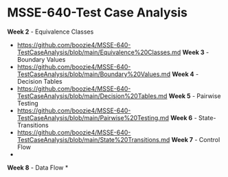 # MSSE-640-Test Case Analysis

**Week 2** - Equivalence Classes
* https://github.com/boozie4/MSSE-640-TestCaseAnalysis/blob/main/Equivalence%20Classes.md
**Week 3** - Boundary Values
* https://github.com/boozie4/MSSE-640-TestCaseAnalysis/blob/main/Boundary%20Values.md
**Week 4** - Decision Tables
* https://github.com/boozie4/MSSE-640-TestCaseAnalysis/blob/main/Decision%20Tables.md
**Week 5** - Pairwise Testing
* https://github.com/boozie4/MSSE-640-TestCaseAnalysis/blob/main/Pairwise%20Testing.md
**Week 6** - State-Transitions
* https://github.com/boozie4/MSSE-640-TestCaseAnalysis/blob/main/State%20Transitions.md
**Week 7** - Control Flow
* 
**Week 8** - Data Flow
* 